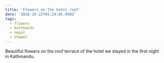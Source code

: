 ```yaml
---
title: 'Flowers on the hotel roof'
date: '2016-10-22T01:24:05.000Z'
tags:
  - flowers
  - kathmandu
  - nepal
  - thamel
---
```


Beautiful flowers on the roof terrace of the hotel we stayed in the first night in Kathmandu.
